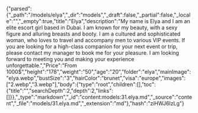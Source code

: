 {"parsed":{"_path":"/models/elya","_dir":"models","_draft":false,"_partial":false,"_locale":"","_empty":true,"title":"Elya","description":"My name is Elya and I am an elite escort girl based in Dubai. I am known for my beauty, with a sexy figure and alluring breasts and booty. I am a cultured and sophisticated woman, who loves to travel and accompany men to various VIP events. If you are looking for a high-class companion for your next event or trip, please contact my manager to book me for your pleasure. I am looking forward to meeting you and making your experience unforgettable.","Price":"From 1000$","height":"178","weight":"50","age":"20","folder":"elya","mainImage":"elya.webp","bustSize":"3","hairColor":"brunet","visa":"europe","images":["2.webp","3.webp"],"body":{"type":"root","children":[],"toc":{"title":"","searchDepth":2,"depth":2,"links":[]}},"_type":"markdown","_id":"content:models:31.elya.md","_source":"content","_file":"models/31.elya.md","_extension":"md"},"hash":"ziHWJ6IzLg"}